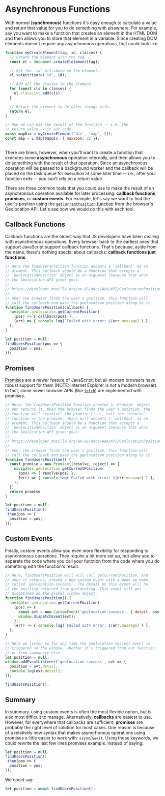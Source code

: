 # Asynchronous Functions

With normal (**synchronous**) functions it's easy enough to calculate a value and return that value for you to do something with elsewhere. For example, say you want to make a function that creates an element in the HTML DOM and then allows you to store that element in a variable. Since creating DOM elements doesn't require any asynchronous operations, that could look like:

```js
function myCreateElement(tag, id, classes) {
  // Create the element with the tag.
  const el = document.createElelement(tag);

  // Set the `id` attribute on the element.
  el.setAttribute('id', id);

  // Add all the classes to the element.
  for (const cls in classes) {
    el.classList.add(cls);
  }

  // Return the element to do other things with.
  return el;
}

// Now we can use the result of the function -- i.e. the
// return value -- in our code.
const mapDiv = myCreateElement('div', 'map', []);
const map = L.map(mapDiv, { maxZoom: 22 });
...
```

There are times, however, when you'll want to create a function that executes some **asynchronous** operation internally, and then allows you to do something with the result of that operation. Since an asynchronous operation will be passed to a background worker and the callback will be placed on the task queue for execution at some later time -- i.e., after your function exits -- you can't rely on a return value.

There are three common tools that you could use to make the result of an asynchronous operation available for later processing: **callback functions**, **promises**, or **custom events**. For example, let's say we want to find the user's position using the [`getCurrentPosition` function](https://developer.mozilla.org/en-US/docs/Web/API/Geolocation/getCurrentPosition) from the browser's Geolocation API. Let's see how we would do this with each tool.

## Callback Functions

Callback functions are the oldest way that JS developers have been dealing with asynchronous operations. Every browser back to the earliest ones that support JavaScript support callback functions. That's because, aside from the name, there's nothing special about callbacks: **callback functions just functions**.

```js
// Here the findUsersPosition function accepts a `callback` as an
// arument. This callback should be a function that accepts a
// `GeolocationPosition` object as an argument (because that what
// the Geolocation API gives you):
//
// https://developer.mozilla.org/en-US/docs/Web/API/GeolocationPosition
//
// When the browser finds the user's position, this function will
// call the callback and pass the geolocation position along to it.
function findUsersPosition(callback) {
  navigator.geolocation.getCurrentPosition(
    (pos) => { callback(pos) },
    (err) => { console.log(`Failed with error: ${err.message}`) },
  );
}

let position = null;
findUsersPosition(pos => {
  position = pos;
});
```

## Promises

[Promises](https://developer.mozilla.org/en-US/docs/Web/JavaScript/Reference/Global_Objects/Promise) are a newer feature of JavaScript, but all modern browsers have robust support for them (NOTE: Internet Explorer is _not_ a modern browser). In fact, some newer browser APIs (like [`fetch`](https://developer.mozilla.org/en-US/docs/Web/API/Fetch_API/Using_Fetch)) are implemented with promises.

```js
// Here, the findUsersPosition function creates a `Promise` object
// and returns it. When the browser finds the user's position, the 
// function will "resolve" the promise (i.e., call the `resolve`
// function on the promise, which will accepts a `callback` as an
// arument. This callback should be a function that accepts a
// `GeolocationPosition` object as an argument (because that what
// the Geolocation API gives you):
//
// https://developer.mozilla.org/en-US/docs/Web/API/GeolocationPosition
//
// When the browser finds the user's position, this function will
// call the callback and pass the geolocation position along to it.
function findUsersPosition() {
  const promise = new Promise((resolve, reject) => {
    navigator.geolocation.getCurrentPosition(
      (pos) => { resolve(pos) },
      (err) => { console.log(`Failed with error: ${err.message}`) },
    );
  });
  return promise
}

let position = null;
findUsersPosition()
.then(pos => {
  position = pos;
});
```

## Custom Events

Finally, custom events allow you even more flexibility for responding to asynchronous operations. They require a bit more set up, but allow you to separate the code where you call your function from the code where you do something with the function's result.

```js
// Here, findUsersPosition will will call getCurrentPosition, and
// when it returns, create a new custom event with a made up name
// called `geolocation-success`. The detail on this event will be
// the position returned from geolocating. This event will get
// dispatched on the global window object.
function findUsersPosition() {
  navigator.geolocation.getCurrentPosition(
    (pos) => {
      const evt = new CustomEvent('geolocation-success', { detail: pos });
      window.dispatchEvent(evt);
    },
    (err) => { console.log(`Failed with error: ${err.message}`) },
  );
}

// Here we listen to for any time the geolocation-success event is
// triggered on the window, whether it's triggered from our function
// or from somewhere else.
let position = null;
window.addEventListener('geolocation-success', evt => {
  position = evt.detail;
  console.log(evt.detail);
});

findUsersPosition();
```

## Summary

In summary, using custom events is often the most flexible option, but is also most difficult to manage. Alternatively, **callbacks** are easiest to use. However, for everywhere that callbacks are sufficient, **promises** are probably the right level of solution for most cases. One reason is because of a relatively new syntax that makes asyncrhonous operations using promises a little easier to work with: `async`/`await`. Using these keywords, we could rewrite the last few lines promises example. Instead of saying:

```js
let position = null;
findUsersPosition()
.then(pos => {
  position = pos;
});
```

We could say:

```js
let position = await findUsersPosition();
```